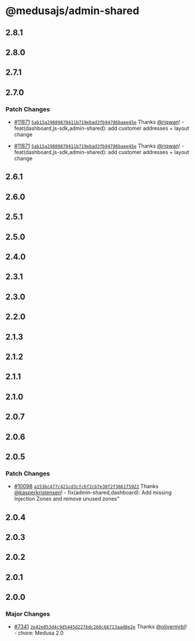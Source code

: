 # @medusajs/admin-shared

## 2.8.1

## 2.8.0

## 2.7.1

## 2.7.0

### Patch Changes

- [#11871](https://github.com/medusajs/medusa/pull/11871) [`5ab15a29889870411b719ebad3fb94786baee45e`](https://github.com/medusajs/medusa/commit/5ab15a29889870411b719ebad3fb94786baee45e) Thanks [@riqwan](https://github.com/riqwan)! - feat(dashboard,js-sdk,admin-shared): add customer addresses + layout change

- [#11871](https://github.com/medusajs/medusa/pull/11871) [`5ab15a29889870411b719ebad3fb94786baee45e`](https://github.com/medusajs/medusa/commit/5ab15a29889870411b719ebad3fb94786baee45e) Thanks [@riqwan](https://github.com/riqwan)! - feat(dashboard,js-sdk,admin-shared): add customer addresses + layout change

## 2.6.1

## 2.6.0

## 2.5.1

## 2.5.0

## 2.4.0

## 2.3.1

## 2.3.0

## 2.2.0

## 2.1.3

## 2.1.2

## 2.1.1

## 2.1.0

## 2.0.7

## 2.0.6

## 2.0.5

### Patch Changes

- [#10098](https://github.com/medusajs/medusa/pull/10098) [`a153bc477c421cd3cfc6f2cb7e30f2f3661f5922`](https://github.com/medusajs/medusa/commit/a153bc477c421cd3cfc6f2cb7e30f2f3661f5922) Thanks [@kasperkristensen](https://github.com/kasperkristensen)! - fix(admin-shared,dashboard): Add missing Injection Zones and remove unused zones"

## 2.0.4

## 2.0.3

## 2.0.2

## 2.0.1

## 2.0.0

### Major Changes

- [#7341](https://github.com/medusajs/medusa/pull/7341) [`2e42e053d4c9d5445d227bdc268c66713aad8e2e`](https://github.com/medusajs/medusa/commit/2e42e053d4c9d5445d227bdc268c66713aad8e2e) Thanks [@olivermrbl](https://github.com/olivermrbl)! - chore: Medusa 2.0
